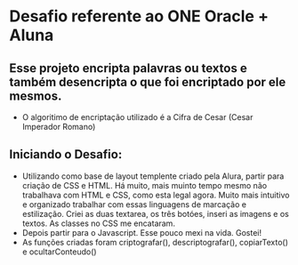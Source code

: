 # Desafio referente ao ONE Oracle + Aluna
## Esse projeto encripta palavras ou textos e também desencripta o que foi encriptado por ele mesmos. 
- O algoritimo de encriptação utilizado é a Cifra de Cesar (Cesar Imperador Romano)

## Iniciando o Desafio:
- Utilizando como base de layout templente criado pela Alura, partir para criação de CSS e HTML. Há muito, mais muinto tempo mesmo não trabalhava com HTML e CSS, como esta legal agora. Muito mais intuitivo e organizado trabalhar com essas linguagens de marcação e estilização.
  Criei as duas textarea, os três botóes, inseri as imagens e os textos. As classes no CSS me encataram.
- Depois partir para o Javascript. Esse pouco mexi na vida. Gostei!
- As funções criadas foram criptografar(), descriptografar(), copiarTexto() e ocultarConteudo()



